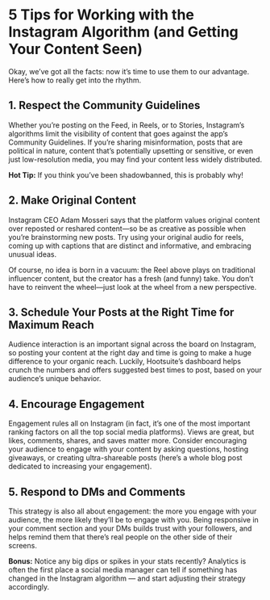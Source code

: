 # 5 Tips for Working with the Instagram Algorithm (and Getting Your Content Seen)

Okay, we’ve got all the facts: now it’s time to use them to our advantage. Here’s how to really get into the rhythm.

## 1. Respect the Community Guidelines

Whether you’re posting on the Feed, in Reels, or to Stories, Instagram’s algorithms limit the visibility of content that goes against the app’s Community Guidelines. If you’re sharing misinformation, posts that are political in nature, content that’s potentially upsetting or sensitive, or even just low-resolution media, you may find your content less widely distributed.

**Hot Tip:** If you think you’ve been shadowbanned, this is probably why!

## 2. Make Original Content

Instagram CEO Adam Mosseri says that the platform values original content over reposted or reshared content—so be as creative as possible when you’re brainstorming new posts. Try using your original audio for reels, coming up with captions that are distinct and informative, and embracing unusual ideas.

Of course, no idea is born in a vacuum: the Reel above plays on traditional influencer content, but the creator has a fresh (and funny) take. You don’t have to reinvent the wheel—just look at the wheel from a new perspective.

## 3. Schedule Your Posts at the Right Time for Maximum Reach

Audience interaction is an important signal across the board on Instagram, so posting your content at the right day and time is going to make a huge difference to your organic reach. Luckily, Hootsuite’s dashboard helps crunch the numbers and offers suggested best times to post, based on your audience’s unique behavior.

## 4. Encourage Engagement

Engagement rules all on Instagram (in fact, it’s one of the most important ranking factors on all the top social media platforms). Views are great, but likes, comments, shares, and saves matter more. Consider encouraging your audience to engage with your content by asking questions, hosting giveaways, or creating ultra-shareable posts (here’s a whole blog post dedicated to increasing your engagement).

## 5. Respond to DMs and Comments

This strategy is also all about engagement: the more you engage with your audience, the more likely they’ll be to engage with you. Being responsive in your comment section and your DMs builds trust with your followers, and helps remind them that there’s real people on the other side of their screens.

**Bonus:** Notice any big dips or spikes in your stats recently? Analytics is often the first place a social media manager can tell if something has changed in the Instagram algorithm — and start adjusting their strategy accordingly.
